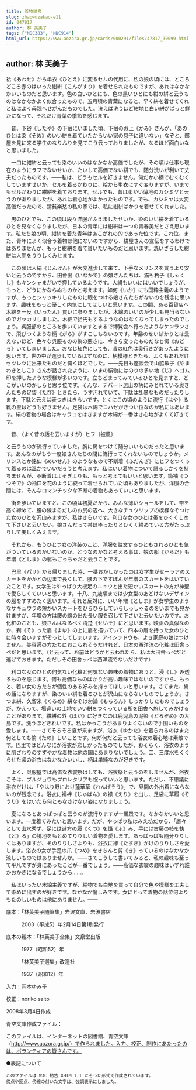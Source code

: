 ```yaml
---
title: 着物雑考
slug: zhaowuzakao-e11
id: 047817
author: 林 芙美子
tags: ["NDC383", "NDC914"]
html_url: https://www.aozora.gr.jp/cards/000291/files/47817_30099.html
---
```


## author: 林 芙美子

袷《あわせ》から単衣《ひとえ》に変るセルの代用に、私の娘の頃には、ところどころ赤のはいった紺絣《こんがすり》を着せられたものですが、あれはなかなかいいものだと思います。色の白いひとにも、色の黒いひとにも紺の絣と云うものはなかなかよく似合ったもので、五月頃の青葉になると、早く絣を着せてくれと私はよく母親へせがんだものでした。洗えば洗うほど紺地と白い絣がぱっと鮮かになって、それだけ青葉の季節を感じます。

　昔、下谷《したや》の下宿にいました頃、下宿のお上《かみ》さんが、「あのひとは染《そめ》のいい絣を着ていたからいい家の息子に違いない」なぞと、部屋を見に来る学生のなりふりを見てこう云っておりましたが、なるほど面白いなと思いました。

　一口に紺絣と云っても染のいいのはなかなか高価でしたが、その頃は仕事も現在のようにラフでないせいか、たいして高価でない絣でも、随分洗いが利いて丈夫だったものです。――私は、どうもセルを好きません。何だか小柄でむくむくしていますせいか、セルを着るかわりに、袷から単衣にすぐ変りますが、いまでもセルがわりに紺絣を着ております。セルでも、昔は柔かい薄地のカシミヤと云うのがありましたが、あれは着心地がよかったものです。でも、カシミヤは大変高価だったので、清貧楽愁の私の家では、私に紺絣ばかりを着せてくれました。

　男のひとでも、この頃は段々洋服がふえましたせいか、染のいい絣を着ているひとを見なくなりましたが、日本の青年には紺絣は一つの青春美だとさえ思います。私たち娘の頃、紺絣を着た青年はあこがれの的であった位です。これ位、また、青年によく似合う着物は他にないのですから、絣屋さんの宣伝をするわけではありませんが、もっと紺絣を着て貰いたいものだと思います。洗いざらした紺絣は人間をりりしくみせます。

　この頃は人絹《じんけん》が大変進歩して来て、下手なメリンスを買うより安いと云うのですから、田舎出《いなかで》の娘さんたちは、猫も杓子《しゃくし》もキンシャまがいで押しているようです。人絹もいいにはいいでしょうが、もっと、どうにかならぬものかと考えます。如何《いか》にも国粋主義のようですが、もっとシャッキリしたものに眼をつける娘さんたちがないのを残念に思います。趣味をもっと優しく内気にしてほしいと思います。この間、ある百貨店へ木綿を一反《いったん》買いに参りましたが、木綿のいいのが少しも見当らないのでガッカリしました。木綿で拾円もするようなのはなくなってしまったのでしょう。呉服部のところを歩いていますとまるで博覧会へ行ったようなケンランさで、飛びつくような柄《がら》がすこしもないのです。年齢のせいばかりとは云えないほど、色々な呉服ものの染の悪さに、今さら変ったものだなと愕《おどろ》いてしまいました。おなじ紅色にしても、昔の紅色は奥行きがあったように思います。世の中が進歩しているはずなのに、柄模様ときたら、よくもあれだけセツレツに出来たものだと愕くほどでした。――先日も座談会で山脇敏子《やまわきとしこ》さんが話されたように、いまの絹物にはのりの多い地《じ》へゴム印を押したような模様が多いのです。立ちどまってみているひとを見ますと、どこがいいのかしらと思う位です。そんな、デパート選出の柄にみとれている奥さんたちの足袋《たび》ときたら、うす汚れていて、下駄は乱暴なものだったりします。下駄と云えば表つきはきらいです。とくにこの頃のように流行《はや》る靴の型はどうも好きません。足袋は木綿でコハゼがきつい位なのが私にはあいます。絹の着物の場合はキャラコをはきますが木綿が一番はき心地がよくて好きです。

　昔、（よく昔の話を云いますが）ヒフ〔被風〕

と云うものが流行っていました。胸に房をつけて随分いいものだったと思います。あんなのがもう一度娘さんたちの間に流行ってくれないものでしょうか。メリンスとか銘仙《めいせん》のようなもので不断着《ふだんぎ》にヒフをつくって着るのは温かでいいだろうと考えます。私はいい着物について語るしかくを持ちませんが、不断着はよそぎよりも、もっと考えてもいいと思います。筒袖《つつそで》の袖口を花のように絞って着せられていた頃もありましたが、洋服の合間には、そんなロマンチックな不断の着物もあっていいと思います。

　街を歩いていますと、この頃は初夏だから、みんな薄いショールをして、帯を高く締めて、腰の線まるだしのお尻の辺へ、大きなチュウリップの模様なぞつけた女のひとを沢山みますが、私はきらいです。利口な女のひとは帯をひくくしめて下さいと云いたい。娘さんだって帯はゆったりとひくく締めている方がたっぷりして美しくみえます。

　それから、もうひとつ女の洋装のこと、洋服を註文するひともされるひとも気がついているのかいないのか、どうなのかなと考える事は、娘の躯《からだ》も年増《としま》の躯もごっちゃだと云うことです。

　巴里《パリ》から帰りました時、一番おかしかったのは女学生がセーラアのスカートをかかとの辺まで長くして、腰の下ですぼんだ年増のスカートをはいていたことです。女学生はやっぱり大根足のニュウと出た短かいスカートの方が神聖で愛らしくていいと思います。十八、九歳頃までは少女型のあどけないデザインの服をすすめたく思います。それと反対に、いい年増《としま》が女学生のようなサキュウラの短かいスカートをひらひらしていらしっしゃるのをいまでも見かけますが、年増の方は腰の線の出た長い服を召して下さいと云いたいのです。お化粧のことも、娘さんはなるべく清楚《せいそ》にと思います。映画の真似なのか、剃《そ》った眉《まゆ》の上に眉を描いていて、四本の眉を持った女のひとに時々会いますがぞっとしてしまいます。アイシァドウも、よき家庭の娘はつけません。美容師の方たちにおこられそうだけれど、日本の西洋流の化粧は田舎っぺだと思います。（と云って、お前はどうかと云われたら、私は大田舎っぺだと逃げておきます。ただしその田舎っぺは西洋流でないだけです）

　利口な女のひとの何気ない化粧と何気ない趣味の着物にあうと、浸《し》み透るものを感じます。何も高価なものばかりが高い趣味ではないのですから、もっと、若い女の方たちが個性のある好みを持ってほしいと思います。さてまた、絣の話になりますが、染のいい絣を着るひとが沢山にならないものでしょうか。さつま絣、久留米《くるめ》絣なぞは勿論《もちろん》しっかりしたものでしょうが、かえって、場違いの土地でいい絣をつくっている所を田舎へ旅してみかけることがあります。紺絣の外《ほか》に好きなのは鹿児島の泥染《どろぞめ》の大島です。洗うほどきれいです。私はかっこうがあまりよくないので手固いものを愛します。――さてそろそろ夏が来ますが、浴衣《ゆかた》を着られるのはまた何としても愉《たの》しいことです。何が何だと云っても浴衣の着心地は素敵です。巴里ではどんなにか浴衣が恋しかったものでしたが、おそらく、浴衣のように肌ざわりのすずやかな着物は他の国にあまりないでしょう。二、三度水をくぐらせた頃の浴衣はなかなかいいし、柄は単純なのが好きです。

　よく、呉服屋では高価な衣裳祭はしても、浴衣祭と云うのをしませんが、浴衣こそは、ブルジョワもプロレタリアも祝っていいと思います。ただし、不思議に浴衣だけは、「やはり野におけ蓮華草《れんげそう》」で、昼間の外出着にならないのが残念です。浴衣に襦袢《じゅばん》の襟《えり》を出し、足袋に草履《ぞうり》をはいたら何ともなさけない姿になりましょう。

　夏になるとあっぱっぱと云うのが流行りますが一風景です。なかなかいいと思います。一度着てみたいと思います。だが、やっぱり私はみえ坊だから、「層々として山水秀ず、足には遊方の履《くつ》を躡《ふ》み、手には古藤の枝を執《と》る」の境地をもとめてりりしい着物を愛します。あっぱっぱも随分りりしくはありますが、そのりりしさよりも、浴衣に襷《たすき》がけのりりしさを愛します。浴衣の女が手足の爪《つめ》をきちんと剪《き》っているのはなかなか涼しいものではありませんか。――さてこうして書いてみると、私の趣味も至って平凡ですが身にあったことが一番でしょう。――高価な衣裳の趣味はいずれ誰かおかきになるでしょうから……。

　私はいったい木綿主義ですが、絹物でも白地を買って自分で色や模様を工夫して染めに出すのが好きです。なかなか愉しみです。女にとって着物の話位何よりもたのしいものは他にありません。――













底本：「林芙美子随筆集」岩波文庫、岩波書店


　　　2003（平成5）年2月14日第1刷発行

底本の親本：「林芙美子全集」文泉堂出版

　　　1977（昭和52）年

　　　「林芙美子選集」改造社

　　　1937（昭和12）年

入力：岡本ゆみ子

校正：noriko saito

2008年3月4日作成

青空文庫作成ファイル：

このファイルは、インターネットの図書館、青空文庫（http://www.aozora.gr.jp/）で作られました。入力、校正、制作にあたったのは、ボランティアの皆さんです。











●表記について


	このファイルは W3C 勧告 XHTML1.1 にそった形式で作成されています。
	傍点や圏点、傍線の付いた文字は、強調表示にしました。